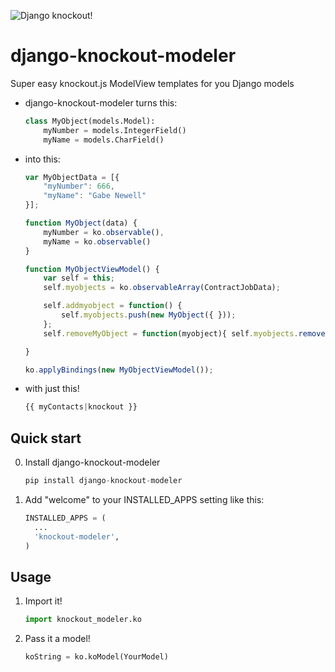 ![Django knockout!](http://i.imgur.com/Nf7Vxq6.gif)

django-knockout-modeler
==============

Super easy knockout.js ModelView templates for you Django models

* django-knockout-modeler turns this:

    ```python
    class MyObject(models.Model):
        myNumber = models.IntegerField()
        myName = models.CharField()

    ```

* into this:

    ```javascript
    var MyObjectData = [{   
        "myNumber": 666,
        "myName": "Gabe Newell"
    }];
    
    function MyObject(data) {
        myNumber = ko.observable(),
        myName = ko.observable()
    }

    function MyObjectViewModel() { 
        var self = this;
        self.myobjects = ko.observableArray(ContractJobData);

        self.addmyobject = function() {
            self.myobjects.push(new MyObject({ }));
        };
        self.removeMyObject = function(myobject){ self.myobjects.remove(myobject) };

    }

    ko.applyBindings(new MyObjectViewModel());
    ```

* with just this!

    ```python
    {{ myContacts|knockout }}
    ```

Quick start
------------

0. Install django-knockout-modeler

    ```python
    pip install django-knockout-modeler
    ```

1. Add "welcome" to your INSTALLED_APPS setting like this:

    ```python
    INSTALLED_APPS = (
      ...
      'knockout-modeler',
    )
    ```

Usage
---------

1. Import it!

    ```python
    import knockout_modeler.ko
    ```

2. Pass it a model!

    ```python
    koString = ko.koModel(YourModel)
    ```

